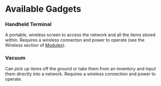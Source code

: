 # Available Gadgets

### Handheld Terminal

A portable, wireless screen to access the network and all the items stored within. Requires a wireless connecton and power to operate (see the Wireless section of [Modules](/modules)).

### Vacuum

Can pick up items off the ground or take them from an inventory and input them directly into a network. Requires a wireless connection and power to operate.
